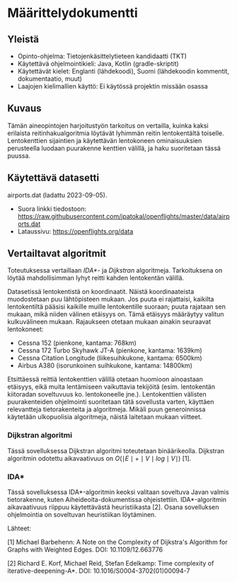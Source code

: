 # Määrittelydokumentti


## Yleistä

- Opinto-ohjelma: Tietojenkäsittelytieteen kandidaatti (TKT)
- Käytettävä ohjelmointikieli: Java, Kotlin (gradle-skriptit)
- Käytettävät kielet: Englanti (lähdekoodi), Suomi (lähdekoodin kommentit, dokumentaatio, muut)
- Laajojen kielimallien käyttö: Ei käytössä projektin missään osassa

## Kuvaus

Tämän aineopintojen harjoitustyön tarkoitus on vertailla, kuinka kaksi erilaista reitinhakualgoritmia löytävät lyhimmän reitin lentokentältä toiselle. Lentokenttien sijaintien ja käytettävän lentokoneen ominaisuuksien perusteella luodaan puurakenne kenttien välillä, ja haku suoritetaan tässä puussa.


## Käytettävä datasetti


airports.dat (ladattu 2023-09-05).

- Suora linkki tiedostoon: https://raw.githubusercontent.com/jpatokal/openflights/master/data/airports.dat
- Lataussivu: https://openflights.org/data


## Vertailtavat algoritmit

Toteutuksessa vertaillaan _IDA*_- ja _Dijkstran_ algoritmeja. Tarkoituksena on löytää mahdollisimman lyhyt reitti kahden lentokentän välillä.

Datasetissä lentokentistä on koordinaatit. Näistä koordinaateista muodostetaan puu lähtöpisteen mukaan. Jos puuta ei rajattaisi, kaikilta lentokentiltä pääsisi kaikille muille lentokentille suoraan; puuta rajataan sen mukaan, mikä niiden välinen etäisyys on. Tämä etäisyys määräytyy valitun kulkuvälineen mukaan. Rajaukseen otetaan mukaan ainakin seuraavat lentokoneet:

- Cessna 152 (pienkone, kantama: 768km)
- Cessna 172 Turbo Skyhawk JT-A (pienkone, kantama: 1639km)
- Cessna Citation Longitude (liikesuihkukone, kantama: 6500km)
- Airbus A380 (isorunkoinen suihkukone, kantama: 14800km)

Etsittäessä reittiä lentokenttien välillä otetaan huomioon ainoastaan etäisyys, eikä muita lentämiseen vaikuttavia tekijöitä (esim. lentokentän kiitoradan soveltuvuus ko. lentokoneelle jne.). Lentokenttien välisten puurakenteiden ohjelmointi suoritetaan tätä sovellusta varten, käyttäen relevantteja tietorakenteita ja algoritmeja. Mikäli puun generoinnissa käytetään ulkopuolisia algoritmeja, näistä laitetaan mukaan viitteet.


### Dijkstran algoritmi

Tässä sovelluksessa Dijkstran algoritmi toteutetaan binäärikeolla. Dijkstran algoritmin odotettu aikavaativuus on $O(\mid E \mid + \mid V \mid log \mid V \mid)$ [1]. 

### IDA*

Tässä sovelluksessa IDA*-algoritmin keoksi valitaan soveltuva Javan valmis tietorakenne, kuten Aiheideoita-dokumentissa ohjeistettiin. IDA*-algoritmin aikavaativuus riippuu käytettävästä heuristiikasta [2]. Osana sovelluksen ohjelmointia on soveltuvan heuristiikan löytäminen.

Lähteet:

[1] Michael Barbehenn: A Note on the Complexity of Dijkstra's Algorithm for Graphs with Weighted Edges. DOI: 10.1109/12.663776

[2] Richard E. Korf, Michael Reid, Stefan Edelkamp: Time complexity of iterative-deepening-A*. DOI: 10.1016/S0004-3702(01)00094-7
